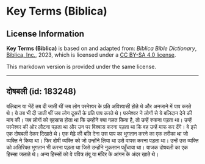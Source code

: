 # Key Terms (Biblica)

## License Information

**Key Terms (Biblica)** is based on and adapted from: _Biblica Bible Dictionary_, [Biblica, Inc.](https://www.biblica.com/), 2023, which is licensed under a [CC BY-SA 4.0 license](https://creativecommons.org/licenses/by-sa/4.0/legalcode.en).

This markdown version is provided under the same license.



--------------------------------

## दोषबली (id: 183248)

बलिदान या भेंटें तब दी जाती थीं जब लोग परमेश्वर के प्रति अविश्वासी होते थे और अनजाने में पाप करते थे। ये तब भी दी जाती थीं जब लोग दूसरों के प्रति पाप करते थे। परमेश्वर ने लोगों से ये बलिदान देने की मांग की। जब लोगों को एहसास होता था कि उन्होंने क्या गलत किया है, तो उन्हें रुकना पड़ता था। उन्हें परमेश्वर की ओर लौटना पड़ता था और उन पर विश्वास करना पड़ता था कि वह उन्हें माफ कर देंगे। वे इसे एक दोषबली देकर दिखाते थे। एक मेढ़े की बलि देना उस पाप का भुगतान करने का एक तरीका था जो व्यक्ति ने किया था। फिर दोषी व्यक्ति को जो उन्होंने लिया था उसे वापस करना पड़ता था। उन्हें उस व्यक्ति को अतिरिक्त भुगतान भी करना पड़ता था जिसे उन्होंने नुकसान पहुँचाया था। याजक दोषबली का एक हिस्सा जलाते थे। अन्य हिस्सों को वे पवित्र तंबू या मंदिर के आंगन के अंदर खाते थे।


